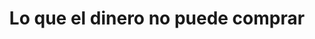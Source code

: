 ---
title: Lo que el dinero no puede comprar
description: Amor, salud y tiempo. Para todo lo demás, un tarjetazo.
published_at: 2022-08-02
external_url: https://perrodinero.substack.com/p/lo-que-el-dinero-no-puede-comprar
cover_path: img/newsletters/manos_en_la_masa.png
cover_alt: Alyx, con las patas en la masa.
---